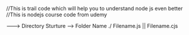 //This is trail code which will help you to understand node js even better
//This is nodejs course code from udemy

---> Directory Sturture
       --> Folder Name
              ./ Filename.js || Filename.cjs
